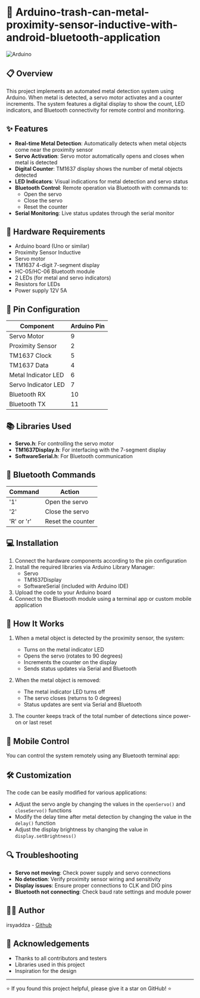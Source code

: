# 🤖 Arduino-trash-can-metal-proximity-sensor-inductive-with-android-bluetooth-application

![Arduino](https://img.shields.io/badge/Arduino-00979D?style=for-the-badge&logo=Arduino&logoColor=white)

## 📋 Overview

This project implements an automated metal detection system using Arduino. When metal is detected, a servo motor activates and a counter increments. The system features a digital display to show the count, LED indicators, and Bluetooth connectivity for remote control and monitoring.

## ✨ Features

- **Real-time Metal Detection**: Automatically detects when metal objects come near the proximity sensor
- **Servo Activation**: Servo motor automatically opens and closes when metal is detected
- **Digital Counter**: TM1637 display shows the number of metal objects detected
- **LED Indicators**: Visual indications for metal detection and servo status
- **Bluetooth Control**: Remote operation via Bluetooth with commands to:
  - Open the servo
  - Close the servo
  - Reset the counter
- **Serial Monitoring**: Live status updates through the serial monitor

## 🔌 Hardware Requirements

- Arduino board (Uno or similar)
- Proximity Sensor Inductive
- Servo motor
- TM1637 4-digit 7-segment display
- HC-05/HC-06 Bluetooth module
- 2 LEDs (for metal and servo indicators)
- Resistors for LEDs
- Power supply 12V 5A

## 📲 Pin Configuration

| Component | Arduino Pin |
|-----------|-------------|
| Servo Motor | 9 |
| Proximity Sensor | 2 |
| TM1637 Clock | 5 |
| TM1637 Data | 4 |
| Metal Indicator LED | 6 |
| Servo Indicator LED | 7 |
| Bluetooth RX | 10 |
| Bluetooth TX | 11 |

## 📚 Libraries Used

- **Servo.h**: For controlling the servo motor
- **TM1637Display.h**: For interfacing with the 7-segment display
- **SoftwareSerial.h**: For Bluetooth communication

## 📡 Bluetooth Commands

| Command | Action |
|---------|--------|
| '1' | Open the servo |
| '2' | Close the servo |
| 'R' or 'r' | Reset the counter |

## 💻 Installation

1. Connect the hardware components according to the pin configuration
2. Install the required libraries via Arduino Library Manager:
   - Servo
   - TM1637Display
   - SoftwareSerial (included with Arduino IDE)
3. Upload the code to your Arduino board
4. Connect to the Bluetooth module using a terminal app or custom mobile application

## 🚀 How It Works

1. When a metal object is detected by the proximity sensor, the system:
   - Turns on the metal indicator LED
   - Opens the servo (rotates to 90 degrees)
   - Increments the counter on the display
   - Sends status updates via Serial and Bluetooth
   
2. When the metal object is removed:
   - The metal indicator LED turns off
   - The servo closes (returns to 0 degrees)
   - Status updates are sent via Serial and Bluetooth

3. The counter keeps track of the total number of detections since power-on or last reset

## 📱 Mobile Control

You can control the system remotely using any Bluetooth terminal app:

## 🛠️ Customization

The code can be easily modified for various applications:
- Adjust the servo angle by changing the values in the `openServo()` and `closeServo()` functions
- Modify the delay time after metal detection by changing the value in the `delay()` function
- Adjust the display brightness by changing the value in `display.setBrightness()`

## 🔍 Troubleshooting

- **Servo not moving**: Check power supply and servo connections
- **No detection**: Verify proximity sensor wiring and sensitivity
- **Display issues**: Ensure proper connections to CLK and DIO pins
- **Bluetooth not connecting**: Check baud rate settings and module power

## 👨‍💻 Author

irsyaddza - [Github](https://github.com/irsyaddza)

## 🙏 Acknowledgements

- Thanks to all contributors and testers
- Libraries used in this project
- Inspiration for the design

---

⭐️ If you found this project helpful, please give it a star on GitHub! ⭐️
